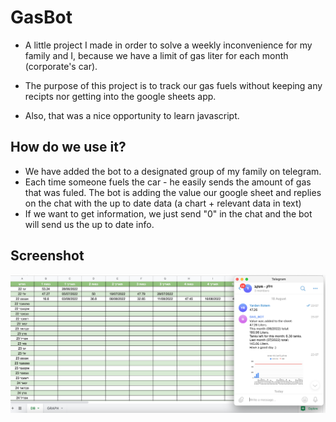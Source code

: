 
# GasBot

* A little project I made in order to solve a weekly inconvenience
    for my family and I, because we have a limit of gas liter for each month (corporate's car).

* The purpose of this project is to track our gas fuels without 
    keeping any recipts nor getting into the google sheets app.

* Also, that was a nice opportunity to learn javascript.


## How do we use it?

* We have added the bot to a designated group of my family on
    telegram.
* Each time someone fuels the car - he easily sends the
    amount of gas that was fuled.
    The bot is adding the value our google sheet and replies on
    the chat with the up to date data (a chart + relevant data in text)
* If we want to get information, we just send "0" in the chat 
    and the bot will send us the up to date info.



## Screenshot

![App Screenshot](https://raw.githubusercontent.com/Yardenrsk/GasSheetBot/3227758623311975c187a8fef8e723a7a1354fec/GasBot%20screenshot.jpg)

